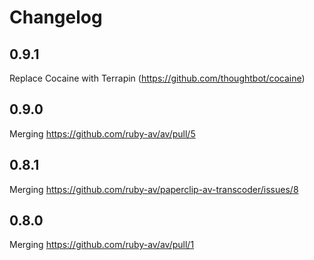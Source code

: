 # Changelog

## 0.9.1
  Replace Cocaine with Terrapin (https://github.com/thoughtbot/cocaine)

## 0.9.0
  Merging https://github.com/ruby-av/av/pull/5

## 0.8.1
  Merging https://github.com/ruby-av/paperclip-av-transcoder/issues/8

## 0.8.0
  Merging https://github.com/ruby-av/av/pull/1
